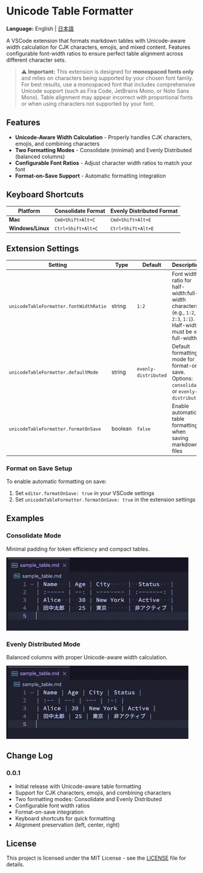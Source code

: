 # Unicode Table Formatter

**Language:** English | [日本語](README.ja.md)

A VSCode extension that formats markdown tables with Unicode-aware width calculation for CJK characters, emojis, and mixed content. Features configurable font-width ratios to ensure perfect table alignment across different character sets.

> **⚠️ Important:**
This extension is designed for **monospaced fonts only** and relies on characters being supported by your chosen font family. For best results, use a monospaced font that includes comprehensive Unicode support (such as Fira Code, JetBrains Mono, or Noto Sans Mono). Table alignment may appear incorrect with proportional fonts or when using characters not supported by your font.

## Features

- **Unicode-Aware Width Calculation** - Properly handles CJK characters, emojis, and combining characters
- **Two Formatting Modes** - Consolidate (minimal) and Evenly Distributed (balanced columns)
- **Configurable Font Ratios** - Adjust character width ratios to match your font
- **Format-on-Save Support** - Automatic formatting integration

## Keyboard Shortcuts

| Platform | Consolidate Format | Evenly Distributed Format |
|----------|-------------------|---------------------------|
| **Mac** | `Cmd+Shift+Alt+C` | `Cmd+Shift+Alt+E` |
| **Windows/Linux** | `Ctrl+Shift+Alt+C` | `Ctrl+Shift+Alt+E` |

## Extension Settings

| Setting | Type | Default | Description |
|---------|------|---------|-------------|
| `unicodeTableFormatter.fontWidthRatio` | string | `1:2` | Font width ratio for half-width:full-width characters (e.g., `1:2`, `2:3`, `1:1`). Half-width must be ≤ full-width. |
| `unicodeTableFormatter.defaultMode` | string | `evenly-distributed` | Default formatting mode for format-on-save. Options: `consolidate` or `evenly-distributed` |
| `unicodeTableFormatter.formatOnSave` | boolean | `false` | Enable automatic table formatting when saving markdown files |

### Format on Save Setup
To enable automatic formatting on save:
1. Set `editor.formatOnSave: true` in your VSCode settings
2. Set `unicodeTableFormatter.formatOnSave: true` in the extension settings

## Examples

### Consolidate Mode
Minimal padding for token efficiency and compact tables.

![Consolidate Mode Example](https://github.com/RyuzakiShinji/unicode-table-formatter/raw/main/images/ConsolidateMode.gif)

### Evenly Distributed Mode
Balanced columns with proper Unicode-aware width calculation.

![Evenly Distributed Mode Example](https://github.com/RyuzakiShinji/unicode-table-formatter/raw/main/images/EvenlyDistributedMode.gif)

## Change Log

### 0.0.1
- Initial release with Unicode-aware table formatting
- Support for CJK characters, emojis, and combining characters
- Two formatting modes: Consolidate and Evenly Distributed
- Configurable font width ratios
- Format-on-save integration
- Keyboard shortcuts for quick formatting
- Alignment preservation (left, center, right)

## License

This project is licensed under the MIT License - see the [LICENSE](LICENSE) file for details.

